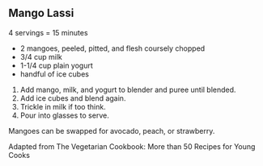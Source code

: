 ## Mango Lassi

4 servings = 15 minutes

* 2 mangoes, peeled, pitted, and flesh coursely chopped
* 3/4 cup milk
* 1-1/4 cup plain yogurt
* handful of ice cubes

1. Add mango, milk, and yogurt to blender and puree until blended.
2. Add ice cubes and blend again.
3. Trickle in milk if too think.
4. Pour into glasses to serve.

Mangoes can be swapped for avocado, peach, or strawberry.

Adapted from The Vegetarian Cookbook: More than 50 Recipes for Young Cooks
